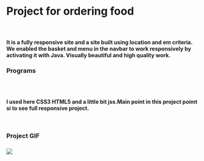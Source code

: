 <h1>Project for ordering food </h1> <br>
<h4>It is a fully responsive site and a site built using location and em criteria. We enabled the basket and menu in the navbar to work responsively by activating it with Java.
  Visually beautiful and high quality work.</h4>

<h3>Programs <h3> <br>
<h4><p> <strong>I used here CSS3 HTML5 and a little bit jss.Main point in this project poimt si to see full responsive project.<strong> <p> <br></h4>

<h3>Project GIF<h3>

![](order-food-gif.gif)
